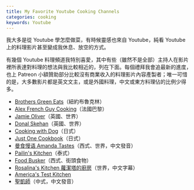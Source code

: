 ```yaml
---
title: My Favorite Youtube Cooking Channels
categories: cooking
keywords: Youtube
---
```

我大多是從 Youtube 學怎麼做菜，有時候靈感也來自 Youtube，純看 Youtube
上的料理影片甚至變成我休息、放空的方式。

有幾個 Youtube 料理頻道我特別喜愛，其中有些（雖然不是全部）主持人在影片裡所表達對料理的想法與我比較相近的，列在下面。每個禮拜我會追最新的進度，也上 Patreon 小額贊助部分比較沒有商業收入的料理影片內容產製者；唯一可惜的是，大多數影片都是英文文主，或是外國料理，中文或東方料理佔的比例少得多。

* [Brothers Green Eats][1]（紐約布魯克林）
* [Alex French Guy Cooking][2]（法國巴黎）
* [Jamie Oliver][3]（英國、世界）
* [Donal Skehan][4]（英國、世界）
* [Cooking with Dog][5]（日式）
* [Just One Cookbook][6]（日式）
* [曼食慢语 Amanda Tastes][7]（西式、世界，中文發音）
* [Pailin's Kitchen][8]（泰式）
* [Food Busker][9]（西式、街頭食物）
* [Rosalina's Kitchen 蘿潔塔的廚房][10]（世界，中文字幕）
* [America's Test Kitchen][11]
* [聖凱師][12]（中式，中文發音）

[1]:https://www.youtube.com/channel/UCzH5n3Ih5kgQoiDAQt2FwLw
[2]:https://www.youtube.com/channel/UCPzFLpOblZEaIx2lpym1l1A
[3]:https://www.youtube.com/channel/UCpSgg_ECBj25s9moCDfSTsA
[4]:https://www.youtube.com/channel/UCwZcpfUOuLH9UEXvFPHIAWQ
[5]:https://www.youtube.com/channel/UCpprBWvibvmOlI8yJOEAAjA
[6]:https://www.youtube.com/channel/UCvBtKQaoDhsHkrvtLjSAhyw
[7]:https://www.youtube.com/user/amandaslittlekitchen
[8]:https://www.youtube.com/channel/UC27C_HWo-UmKkdWGsRJZ8EA
[9]:https://www.youtube.com/channel/UCF_fEX51a8LTXmMeJbPAPjw
[10]:https://www.youtube.com/channel/UCcb9uxCoIgw7RQjQnlgd0Xw
[11]:https://www.youtube.com/channel/UCxAS_aK7sS2x_bqnlJHDSHw
[12]:https://www.youtube.com/channel/UC52GIWmRR2t3YqtGrKJeZkQ
